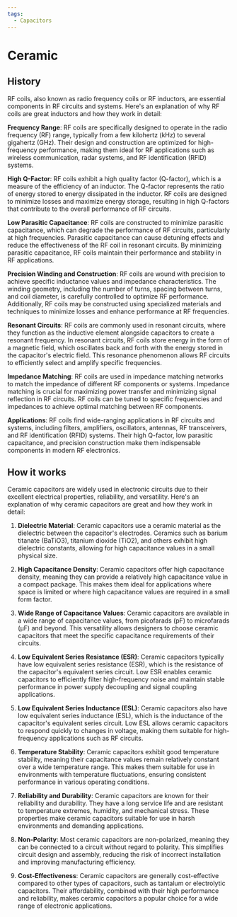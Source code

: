 ```yaml
---
tags:
  - Capacitors
---
```


<head>
    <meta charset="UTF-8">
    <meta name="viewport" content="width=device-width, initial-scale=1.0">
    <meta name="description" content="Welcome to ac-electricity! Here you will learn more about electricity, the different components used to make an electrical circuit as well as their features and use cases.">
    <meta name="keywords" content="alexis carbillet, carbillet, electricity, capacitors, conductors, diodes, electronic, energy source, hardware, home appliances, inductors, insulators, resistors, semi-conductors">
    <meta name="author" content="Alexis Carbillet ">
</head>

# Ceramic

## History

RF coils, also known as radio frequency coils or RF inductors, are essential components in RF circuits and systems. Here's an explanation of why RF coils are great inductors and how they work in detail:

**Frequency Range**: RF coils are specifically designed to operate in the radio frequency (RF) range, typically from a few kilohertz (kHz) to several gigahertz (GHz). Their design and construction are optimized for high-frequency performance, making them ideal for RF applications such as wireless communication, radar systems, and RF identification (RFID) systems.

**High Q-Factor**: RF coils exhibit a high quality factor (Q-factor), which is a measure of the efficiency of an inductor. The Q-factor represents the ratio of energy stored to energy dissipated in the inductor. RF coils are designed to minimize losses and maximize energy storage, resulting in high Q-factors that contribute to the overall performance of RF circuits.

**Low Parasitic Capacitance**: RF coils are constructed to minimize parasitic capacitance, which can degrade the performance of RF circuits, particularly at high frequencies. Parasitic capacitance can cause detuning effects and reduce the effectiveness of the RF coil in resonant circuits. By minimizing parasitic capacitance, RF coils maintain their performance and stability in RF applications.

**Precision Winding and Construction**: RF coils are wound with precision to achieve specific inductance values and impedance characteristics. The winding geometry, including the number of turns, spacing between turns, and coil diameter, is carefully controlled to optimize RF performance. Additionally, RF coils may be constructed using specialized materials and techniques to minimize losses and enhance performance at RF frequencies.

**Resonant Circuits**: RF coils are commonly used in resonant circuits, where they function as the inductive element alongside capacitors to create a resonant frequency. In resonant circuits, RF coils store energy in the form of a magnetic field, which oscillates back and forth with the energy stored in the capacitor's electric field. This resonance phenomenon allows RF circuits to efficiently select and amplify specific frequencies.

**Impedance Matching**: RF coils are used in impedance matching networks to match the impedance of different RF components or systems. Impedance matching is crucial for maximizing power transfer and minimizing signal reflection in RF circuits. RF coils can be tuned to specific frequencies and impedances to achieve optimal matching between RF components.

**Applications**: RF coils find wide-ranging applications in RF circuits and systems, including filters, amplifiers, oscillators, antennas, RF transceivers, and RF identification (RFID) systems. Their high Q-factor, low parasitic capacitance, and precision construction make them indispensable components in modern RF electronics.

## How it works

Ceramic capacitors are widely used in electronic circuits due to their excellent electrical properties, reliability, and versatility. Here's an explanation of why ceramic capacitors are great and how they work in detail:

1. **Dielectric Material**: Ceramic capacitors use a ceramic material as the dielectric between the capacitor's electrodes. Ceramics such as barium titanate (BaTiO3), titanium dioxide (TiO2), and others exhibit high dielectric constants, allowing for high capacitance values in a small physical size.

2. **High Capacitance Density**: Ceramic capacitors offer high capacitance density, meaning they can provide a relatively high capacitance value in a compact package. This makes them ideal for applications where space is limited or where high capacitance values are required in a small form factor.

3. **Wide Range of Capacitance Values**: Ceramic capacitors are available in a wide range of capacitance values, from picofarads (pF) to microfarads (µF) and beyond. This versatility allows designers to choose ceramic capacitors that meet the specific capacitance requirements of their circuits.

4. **Low Equivalent Series Resistance (ESR)**: Ceramic capacitors typically have low equivalent series resistance (ESR), which is the resistance of the capacitor's equivalent series circuit. Low ESR enables ceramic capacitors to efficiently filter high-frequency noise and maintain stable performance in power supply decoupling and signal coupling applications.

5. **Low Equivalent Series Inductance (ESL)**: Ceramic capacitors also have low equivalent series inductance (ESL), which is the inductance of the capacitor's equivalent series circuit. Low ESL allows ceramic capacitors to respond quickly to changes in voltage, making them suitable for high-frequency applications such as RF circuits.

6. **Temperature Stability**: Ceramic capacitors exhibit good temperature stability, meaning their capacitance values remain relatively constant over a wide temperature range. This makes them suitable for use in environments with temperature fluctuations, ensuring consistent performance in various operating conditions.

7. **Reliability and Durability**: Ceramic capacitors are known for their reliability and durability. They have a long service life and are resistant to temperature extremes, humidity, and mechanical stress. These properties make ceramic capacitors suitable for use in harsh environments and demanding applications.

8. **Non-Polarity**: Most ceramic capacitors are non-polarized, meaning they can be connected to a circuit without regard to polarity. This simplifies circuit design and assembly, reducing the risk of incorrect installation and improving manufacturing efficiency.

9. **Cost-Effectiveness**: Ceramic capacitors are generally cost-effective compared to other types of capacitors, such as tantalum or electrolytic capacitors. Their affordability, combined with their high performance and reliability, makes ceramic capacitors a popular choice for a wide range of electronic applications.
